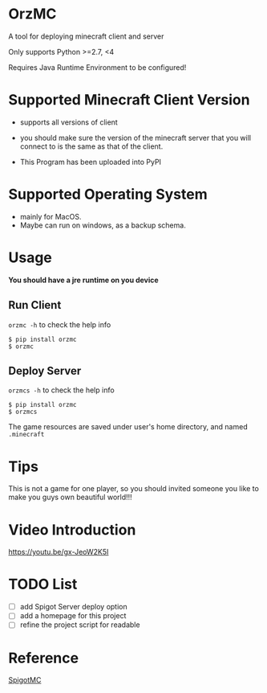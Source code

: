 # OrzMC

A tool for deploying minecraft client and server

Only supports Python >=2.7, <4

Requires Java Runtime Environment to be configured!

# Supported Minecraft Client Version

- supports all versions of client

- you should make sure the version of the minecraft server that you will connect to is the same as that of the client.

- This Program has been uploaded into PyPI

# Supported Operating System

- mainly for MacOS.
- Maybe can run on windows, as a backup schema.

# Usage

**You should have a jre runtime on you device**

## Run Client

`orzmc -h` to check the help info
```
$ pip install orzmc
$ orzmc
```

## Deploy Server

`orzmcs -h` to check the help info

```
$ pip install orzmc
$ orzmcs
```

The game resources are saved under user's home directory, and named `.minecraft`

# Tips

This is not a game for one player, so you should invited someone you like to make you guys own beautiful world!!!

# Video Introduction

https://youtu.be/gx-JeoW2K5I


# TODO List

- [ ] add Spigot Server deploy option
- [ ] add a homepage for this project
- [ ] refine the project script for readable

# Reference

[SpigotMC](https://www.spigotmc.org/)
